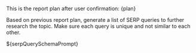 This is the report plan after user confirmation:
<PLAN>
{plan}
</PLAN>

Based on previous report plan, generate a list of SERP queries to further research the topic. Make sure each query is unique and not similar to each other.

${serpQuerySchemaPrompt}